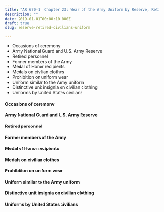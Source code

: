 ```yaml
---
title: "AR 670-1: Chapter 23: Wear of the Army Uniform by Reserve, Retired, Separated, and Civilian Personnel"
description: ""
date: 2019-01-01T00:00:10.000Z
draft: true
slug: reserve-retired-civilians-uniform

---
```


<ul>
<li>Occasions of ceremony</li>
<li>Army National Guard and U.S. Army Reserve</li>
<li>Retired personnel</li>
<li>Former members of the Army</li>
<li>Medal of Honor recipients</li>
<li>Medals on civilian clothes</li>
<li>Prohibition on uniform wear</li>
<li>Uniform similar to the Army uniform</li>
<li>Distinctive unit insignia on civilian clothing</li>
<li>Uniforms by United States civilians</li>
</ul>

<h4 id="">Occasions of ceremony</h4>
<h4 id="">Army National Guard and U.S. Army Reserve</h4>
<h4 id="">Retired personnel</h4>
<h4 id="">Former members of the Army</h4>
<h4 id="">Medal of Honor recipients</h4>
<h4 id="">Medals on civilian clothes</h4>
<h4 id="">Prohibition on uniform wear</h4>
<h4 id="">Uniform similar to the Army uniform</h4>
<h4 id="">Distinctive unit insignia on civilian clothing</h4>
<h4 id="">Uniforms by United States civilians</h4>
